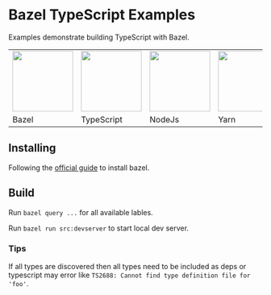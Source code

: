 # Bazel TypeScript Examples

Examples demonstrate building TypeScript with Bazel.

<table>
    <tr>
        <td><a href="https://bazel.build/"><img src="https://bazel.build/images/bazel-icon.svg" height="120"/></a></td>
        <td><a href="http://www.typescriptlang.org/"><img src="https://raw.githubusercontent.com/remojansen/logo.ts/master/ts.png" height="120"/></a></td>
        <td><a href="https://nodejs.org/en/"><img src="https://nodejs.org/static/images/logo.svg" height="120"/></a></td>
        <td><a href="https://yarnpkg.com/en/"><img src="https://yarnpkg.com/assets/feature-speed.png" height="120"/></a></td>
    </tr>
    <tr>
        <td>Bazel</td>
        <td>TypeScript</td>
        <td>NodeJs</td>
        <td>Yarn</td>
    </tr>
</table>


## Installing

Following the [official guide](https://docs.bazel.build/versions/master/install.html) to install bazel.


## Build

Run `bazel query ...` for all available lables.

Run `bazel run src:devserver` to start local dev server.


### Tips

 If all types are discovered then all types need to be included as deps
 or typescript may error like `TS2688: Cannot find type definition file for 'foo'`.
 


